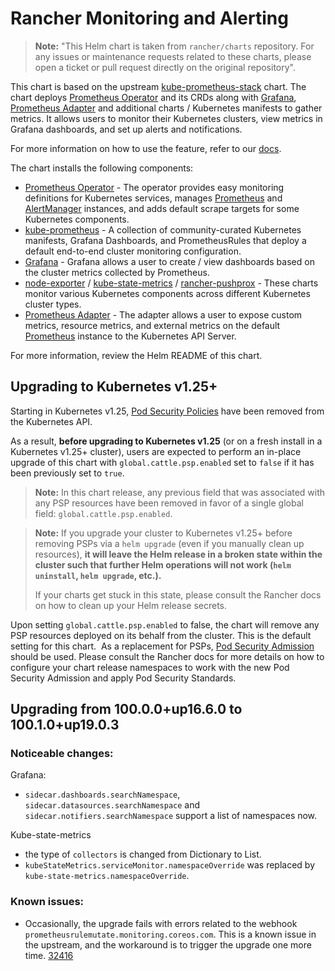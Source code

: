 # Rancher Monitoring and Alerting

> **Note:**
> "This Helm chart is taken from `rancher/charts` repository. For any issues or maintenance requests related to these charts, please open a ticket or pull request directly on the original repository".

This chart is based on the upstream [kube-prometheus-stack](https://github.com/prometheus-community/helm-charts/tree/main/charts/kube-prometheus-stack) chart. The chart deploys [Prometheus Operator](https://github.com/prometheus-operator/prometheus-operator) and its CRDs along with [Grafana](https://github.com/grafana/helm-charts/tree/main/charts/grafana), [Prometheus Adapter](https://github.com/prometheus-community/helm-charts/tree/main/charts/prometheus-adapter) and additional charts / Kubernetes manifests to gather metrics. It allows users to monitor their Kubernetes clusters, view metrics in Grafana dashboards, and set up alerts and notifications.

For more information on how to use the feature, refer to our [docs](https://rancher.com/docs/rancher/v2.x/en/monitoring-alerting/v2.5/).

The chart installs the following components:

- [Prometheus Operator](https://github.com/coreos/prometheus-operator)  - The operator provides easy monitoring definitions for Kubernetes services, manages [Prometheus](https://prometheus.io/) and [AlertManager](https://prometheus.io/docs/alerting/latest/alertmanager/) instances, and adds default scrape targets for some Kubernetes components.
- [kube-prometheus](https://github.com/prometheus-operator/kube-prometheus/) - A collection of community-curated Kubernetes manifests, Grafana Dashboards, and PrometheusRules that deploy a default end-to-end cluster monitoring configuration.
- [Grafana](https://github.com/grafana/helm-charts/tree/main/charts/grafana) - Grafana allows a user to create / view dashboards based on the cluster metrics collected by Prometheus.
- [node-exporter](https://github.com/prometheus-community/helm-charts/tree/main/charts/prometheus-node-exporter) / [kube-state-metrics](https://github.com/prometheus-community/helm-charts/tree/main/charts/kube-state-metrics) / [rancher-pushprox](https://github.com/rancher/charts/tree/dev-v2.7/packages/rancher-monitoring/rancher-pushprox/charts) - These charts monitor various Kubernetes components across different Kubernetes cluster types.
- [Prometheus Adapter](https://github.com/prometheus-community/helm-charts/tree/main/charts/prometheus-adapter) - The adapter allows a user to expose custom metrics, resource metrics, and external metrics on the default [Prometheus](https://prometheus.io/) instance to the Kubernetes API Server.

For more information, review the Helm README of this chart.

## Upgrading to Kubernetes v1.25+

Starting in Kubernetes v1.25, [Pod Security Policies](https://kubernetes.io/docs/concepts/security/pod-security-policy/) have been removed from the Kubernetes API.

As a result, **before upgrading to Kubernetes v1.25** (or on a fresh install in a Kubernetes v1.25+ cluster), users are expected to perform an in-place upgrade of this chart with `global.cattle.psp.enabled` set to `false` if it has been previously set to `true`.
​
> **Note:**
> In this chart release, any previous field that was associated with any PSP resources have been removed in favor of a single global field: `global.cattle.psp.enabled`.

> **Note:**
> If you upgrade your cluster to Kubernetes v1.25+ before removing PSPs via a `helm upgrade` (even if you manually clean up resources), **it will leave the Helm release in a broken state within the cluster such that further Helm operations will not work (`helm uninstall`, `helm upgrade`, etc.).**
>
> If your charts get stuck in this state, please consult the Rancher docs on how to clean up your Helm release secrets.

Upon setting `global.cattle.psp.enabled` to false, the chart will remove any PSP resources deployed on its behalf from the cluster. This is the default setting for this chart.
​
As a replacement for PSPs, [Pod Security Admission](https://kubernetes.io/docs/concepts/security/pod-security-admission/) should be used. Please consult the Rancher docs for more details on how to configure your chart release namespaces to work with the new Pod Security Admission and apply Pod Security Standards.

## Upgrading from 100.0.0+up16.6.0 to 100.1.0+up19.0.3

### Noticeable changes:
Grafana:
- `sidecar.dashboards.searchNamespace`, `sidecar.datasources.searchNamespace` and `sidecar.notifiers.searchNamespace` support a list of namespaces now.

Kube-state-metrics
- the type of `collectors` is changed from Dictionary to List.
- `kubeStateMetrics.serviceMonitor.namespaceOverride` was replaced by `kube-state-metrics.namespaceOverride`.

### Known issues:
- Occasionally, the upgrade fails with errors related to the webhook `prometheusrulemutate.monitoring.coreos.com`. This is a known issue in the upstream, and the workaround is to trigger the upgrade one more time. [32416](https://github.com/rancher/rancher/issues/32416#issuecomment-828881726)
